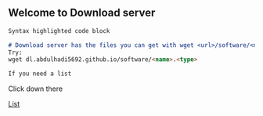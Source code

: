## Welcome to Download server




```markdown
Syntax highlighted code block

# Download server has the files you can get with wget <url>/software/<name,ver,s>.<sh, zip>
Try:
wget dl.abdulhadi5692.github.io/software/<name>.<type>

If you need a list
```
Click down there

<a href="http://abdulhadishahzad.xp3.biz/software/list.html?list=sc">List</a>
